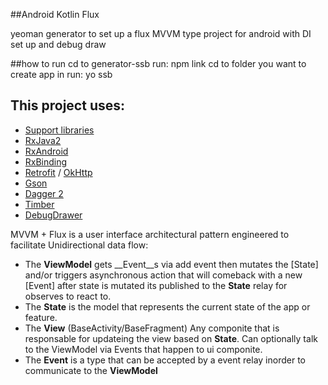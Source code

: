 ##Android Kotlin Flux 

yeoman generator to set up a flux MVVM type project for android with DI set up and debug draw

##how to run 
cd to generator-ssb
run: npm link
cd to folder you want to create app in
run: yo ssb

## This project uses:
- [Support libraries](https://developer.android.com/topic/libraries/support-library/index.html)
- [RxJava2](https://github.com/ReactiveX/RxJava)
- [RxAndroid](https://github.com/ReactiveX/RxAndroid)
- [RxBinding](https://github.com/JakeWharton/RxBinding)
- [Retrofit](http://square.github.io/retrofit/) / [OkHttp](http://square.github.io/okhttp/)
- [Gson](https://github.com/google/gson)
- [Dagger 2](http://google.github.io/dagger/)
- [Timber](https://github.com/JakeWharton/timber)
- [DebugDrawer](https://github.com/palaima/DebugDrawer)

MVVM + Flux is a user interface architectural pattern engineered to facilitate Unidirectional data flow:

- The __ViewModel__ gets __Event__s via add event then mutates the [State] and/or triggers asynchronous action that will comeback with a new [Event]  after state is mutated its published to the __State__ relay for observes to react to.
- The __State__ is the model that represents the current state of the app or feature.
- The __View__ (BaseActivity/BaseFragment) Any componite that is responsable for updateing the view based on __State__.  Can optionally talk to the ViewModel via Events that happen to ui componite.
- The __Event__  is a type that can be accepted by a event relay inorder to communicate to the __ViewModel__
